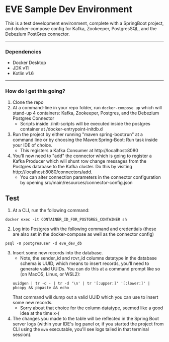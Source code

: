 # EVE Sample Dev Environment

This is a test development environment, complete with a SpringBoot project, and docker-compose config for Kafka, Zookeeper, PostgresSQL, and the Debezium PostGres connector.

---

### Dependencies

- Docker Desktop
- JDK v11
- Kotlin v1.6

---

### How do I get this going?
1. Clone the repo
2. At a command-line in your repo folder, run `docker-compose up` which will stand-up 4 containers: Kafka, Zookeeper, Postgres, and the Debezium Postgres Connector
    - Scripts inside ./init-scripts will be executed inside the postgres container at /docker-entrypoint-initdb.d
3. Run the project by either running "maven spring-boot:run" at a command line or by choosing the Maven:Spring-Boot: Run task inside your IDE of choice.
    - This registers a Kafka Consumer at http://localhost:8080
4. You'll now need to "add" the connector which is going to register a Kafka Producer which will shunt row change messages from the Postgres database to the Kafka cluster. Do this by visiting http://localhost:8080/connectors/add.
    - You can alter connection parameters in the connector configuration by opening src/main/resources/connector-config.json

## Test
1. At a CLI, run the following command:
```
docker exec -it CONTAINER_ID_FOR_POSTGRES_CONTAINER sh
```
2. Log into Postgres with the following command and credentials (these are also set in the docker-compose as well as the connector config)
```
psql -U postgresuser -d eve_dev_db
```
3. Insert some new records into the database.
    - Note, the sender_id and rcvr_id columns datatype in the database schema is UUID, which means to insert records, you'll need to generate valid UUIDs. You can do this at a command prompt like so (on MacOS, Linux, or WSL2):
    ```
    uuidgen | tr -d - | tr -d '\n' | tr '[:upper:]' '[:lower:]' | pbcopy && pbpaste && echo
    ```
    That command will dump out a valid UUID which you can use to insert some new records.
    - Sorry about that choice for the column datatype, seemed like a good idea at the time x-(
4. The changes you made to the table will be reflected in the Spring Boot server logs (within your IDE's log panel or, if you started the project from CLI using the ```mvn``` executable, you'll see logs tailed in that terminal session).


